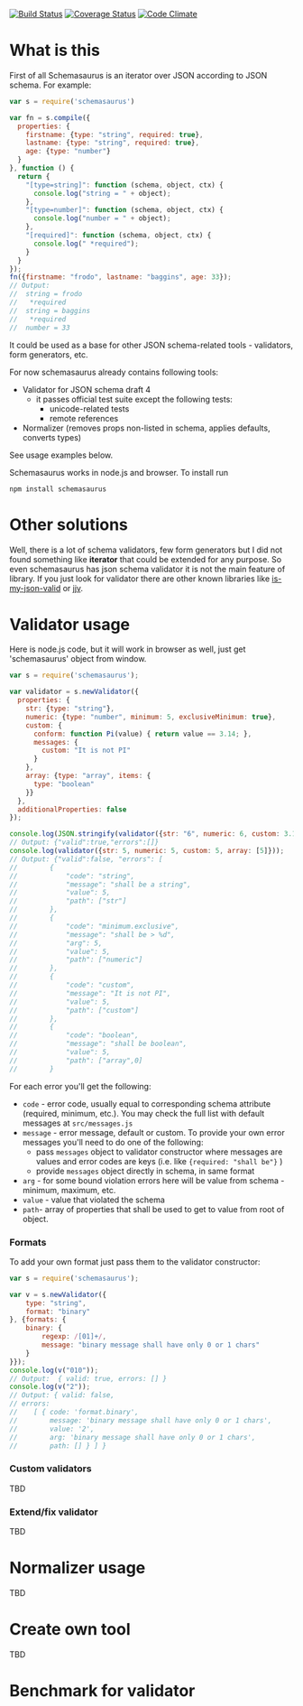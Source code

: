 [![Build Status](https://travis-ci.org/AlexeyGrishin/schemasaurus.png?branch=master)](https://travis-ci.org/AlexeyGrishin/schemasaurus)
[![Coverage Status](https://coveralls.io/repos/AlexeyGrishin/schemasaurus/badge.svg?branch=master)](https://coveralls.io/r/AlexeyGrishin/schemasaurus?branch=master)
[![Code Climate](https://codeclimate.com/github/AlexeyGrishin/schemasaurus/badges/gpa.svg)](https://codeclimate.com/github/AlexeyGrishin/schemasaurus)

# What is this
First of all Schemasaurus is an iterator over JSON according to JSON schema. For example:

```javascript
var s = require('schemasaurus')

var fn = s.compile({
  properties: {
    firstname: {type: "string", required: true},
    lastname: {type: "string", required: true},
    age: {type: "number"}
  }
}, function () {
  return {
    "[type=string]": function (schema, object, ctx) {
      console.log("string = " + object);
    },
    "[type=number]": function (schema, object, ctx) {
      console.log("number = " + object);
    },
    "[required]": function (schema, object, ctx) {
      console.log(" *required");
    }
  }
});
fn({firstname: "frodo", lastname: "baggins", age: 33});
// Output:
//  string = frodo
//   *required
//  string = baggins
//   *required
//  number = 33
```

It could be used as a base for other JSON schema-related tools - validators, form generators, etc.

For now schemasaurus already contains following tools:
- Validator for JSON schema draft 4
  * it passes official test suite except the following tests:
    * unicode-related tests
    * remote references
- Normalizer (removes props non-listed in schema, applies defaults, converts types)

See usage examples below.

Schemasaurus works in node.js and browser. To install run

```
npm install schemasaurus
```


# Other solutions

Well, there is a lot of schema validators, few form generators but I did not found something like __iterator__ that could be extended for any purpose.
So even schemasaurus has json schema validator it is not the main feature of library. If you just look for validator there are other known libraries like [is-my-json-valid](https://github.com/mafintosh/is-my-json-valid) or [jjv](https://github.com/acornejo/jjv).

# Validator usage

Here is node.js code, but it will work in browser as well, just get 'schemasaurus' object from window.
```javascript
var s = require('schemasaurus');

var validator = s.newValidator({
  properties: {
    str: {type: "string"},
    numeric: {type: "number", minimum: 5, exclusiveMinimum: true},
    custom: {
      conform: function Pi(value) { return value == 3.14; },
      messages: {
        custom: "It is not PI"
      }
    },
    array: {type: "array", items: {
      type: "boolean"
    }}
  },
  additionalProperties: false
});

console.log(JSON.stringify(validator({str: "6", numeric: 6, custom: 3.14, array: [true, false]})));
// Output: {"valid":true,"errors":[]}
console.log(validator({str: 5, numeric: 5, custom: 5, array: [5]}));
// Output: {"valid":false, "errors": [
//        {
//            "code": "string",
//            "message": "shall be a string",
//            "value": 5,
//            "path": ["str"]
//        },
//        {
//            "code": "minimum.exclusive",
//            "message": "shall be > %d",
//            "arg": 5,
//            "value": 5,
//            "path": ["numeric"]
//        },
//        {
//            "code": "custom",
//            "message": "It is not PI",
//            "value": 5,
//            "path": ["custom"]
//        },
//        {
//            "code": "boolean",
//            "message": "shall be boolean",
//            "value": 5,
//            "path": ["array",0]
//        }

```

For each error you'll get the following:
* `code` - error code, usually equal to corresponding schema attribute (required, minimum, etc.). You may check the full list with default messages at `src/messages.js`
* `message` - error message, default or custom. To provide your own error messages you'll need to do one of the following:
  * pass `messages` object to validator constructor where messages are values and error codes are keys (i.e. like `{required: "shall be"}` )
  * provide `messages` object directly in schema, in same format
* `arg` - for some bound violation errors here will be value from schema - minimum, maximum, etc.
* `value` - value that violated the schema
* `path`- array of properties that shall be used to get to value from root of object.

### Formats

To add your own format just pass them to the validator constructor:

```javascript
var s = require('schemasaurus');

var v = s.newValidator({
    type: "string",
    format: "binary"
}, {formats: {
    binary: {
        regexp: /[01]+/,
        message: "binary message shall have only 0 or 1 chars"
    }
}});
console.log(v("010"));
// Output:  { valid: true, errors: [] }
console.log(v("2"));
// Output: { valid: false,
// errors:
//    [ { code: 'format.binary',
//        message: 'binary message shall have only 0 or 1 chars',
//        value: '2',
//        arg: 'binary message shall have only 0 or 1 chars',
//        path: [] } ] }
```

### Custom validators

TBD

### Extend/fix validator

TBD

# Normalizer usage

TBD

# Create own tool

TBD

# Benchmark for validator


